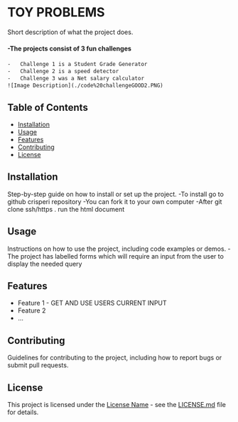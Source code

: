 
# TOY PROBLEMS

Short description of what the project does.
#### -The projects consist of 3 fun challenges 
    -   Challenge 1 is a Student Grade Generator 
    -   Challenge 2 is a speed detector 
    -   Challenge 3 was a Net salary calculator
    ![Image Description](./code%20challengeGOOD2.PNG)
## Table of Contents

- [Installation](#installation)
- [Usage](#usage)
- [Features](#features)
- [Contributing](#contributing)
- [License](#license)

## Installation

Step-by-step guide on how to install or set up the project.
-To install go to github crisperi repository 
-You can fork it to your own computer 
-After git clone ssh/https . run the html document

## Usage

Instructions on how to use the project, including code examples or demos.
-The project has labelled forms which will require an input from the user to display the needed query

## Features

- Feature 1 - GET AND USE USERS CURRENT INPUT 
- Feature 2
- ...

## Contributing

Guidelines for contributing to the project, including how to report bugs or submit pull requests.

## License

This project is licensed under the [License Name](license-file) - see the [LICENSE.md](LICENSE.md) file for details.

